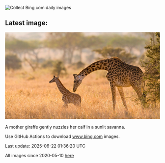 ![Collect Bing.com daily images](https://github.com/counter2015/bing-daily-images/workflows/Collect%20Bing.com%20daily%20images/badge.svg)
## Latest image:
![](images/SerengetiGiraffe.jpg)

A mother giraffe gently nuzzles her calf in a sunlit savanna.

Use GitHub Actions to download www.bing.com images.

Last update: 2025-06-22 01:36:20 UTC

All images since 2020-05-10 [here](https://github.com/counter2015/bing-daily-images/tree/master/images)
